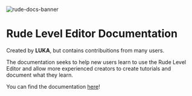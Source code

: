 
![rude-docs-banner](https://github.com/coolboi21/Rude-Docs/assets/73313667/7af41e27-ef80-4bd4-a2b6-6914c44d0700)

# Rude Level Editor Documentation
Created by **LUKA**, but contains contribuitions from many users.

The documentation seeks to help new users learn to use the Rude Level Editor and allow more experienced creators to create tutorials and document what they learn.

You can find the documentation [here](coolboi21.github.io/Rude-Docs/#/Home)!
